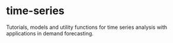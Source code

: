 # time-series
Tutorials, models and utility functions for time series analysis with applications in demand forecasting.
